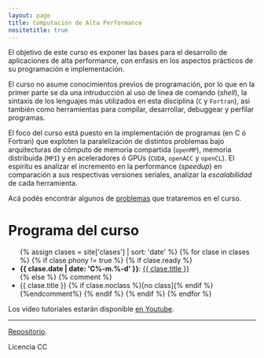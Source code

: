 ```yaml
---
layout: page
title: Computación de Alta Performance 
nositetitle: true
---
```


El objetivo de este curso es exponer las bases para el desarrollo de aplicaciones de alta performance, con enfasis en los aspectos prácticos de su programación e implementación.

El curso no asume conocimientos previos de programación, por lo que en la primer parte se da una intruducción al uso de linea de comando (*shell*), la sintaxis de los lenguajes más utilizados en esta disciplina (`C` y `Fortran`), asi también como herramientas para compilar, desarrollar, debuggear y perfilar programas.

El foco del curso está puesto en la implementación de programas (en C ó Fortran) que exploten la paralelización de distintos problemas bajo arquitecturas de cómputo de memoria compartida (`openMP`), memoria distribuida (`MPI`) y en aceleradores ó GPUs (`CUDA`, `openACC` y `openCL`). 
El espíritu es analizar el incremento en la performance (*speedup*) en comparación a sus respectivas versiones seriales, analizar la *escalabilidad* de cada herramienta.

Acá podés encontrár algunos de [problemas](/tps/) que trataremos en el curso.

# Programa del curso

<ul>
{% assign clases = site['clases'] | sort: 'date' %}
{% for clase in clases %}
    {% if clase.phony != true %}
      {% if clase.ready %}
        <li>
        <strong>{{ clase.date | date: 'C%-m.%-d' }}</strong>:
            <a href="{{ clase.url }}">{{ clase.title }}</a>
        </li>
        {% else %}
        {% comment %}
        	 <li>  {{ clase.title }} {% if clase.noclass %}[no class]{% endif %}</li> 
        {%endcomment%}
      {% endif %}
    {% endif %}
{% endfor %}
</ul>

Los video tutoriales estarán disponible [en Youtube](https://www.youtube.com/@ramiroespadaguerrero/playlists).

---

<div class="small center">
<p><a href="https://github.com/ramespada/hpc">Repositorio</a>.</p>
<p>Licencia CC</p>
</div>
